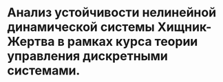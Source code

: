 # Анализ устойчивости нелинейной динамической системы Хищник-Жертва в рамках курса теории управления дискретными системами.
